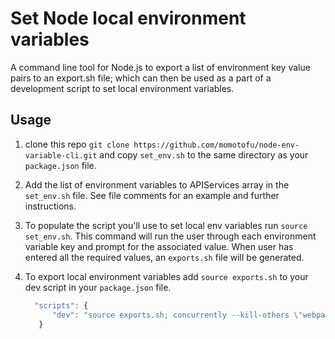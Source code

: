 # Set Node local environment variables
A command line tool for Node.js to export a list of environment key value pairs to
an export.sh file; which can then be used as a part of a development
script to set local environment variables.

## Usage
1. clone this repo `git clone https://github.com/momotofu/node-env-variable-cli.git` and copy `set_env.sh` to the same directory as your `package.json` file.
2. Add the list of environment variables to APIServices array in the
   `set_env.sh` file. See file comments for an example and further instructions.
3. To populate the script you'll use to set local env variables run
   `source set_env.sh`. This command will run the user through each
environment variable key and prompt for the associated value. When user
has entered all the required values, an `exports.sh` file will be generated.
4. To export local environment variables add `source exports.sh` to your
   dev script in your `package.json` file.
   
   ```javascript
     "scripts": {
         "dev": "source exports.sh; concurrently --kill-others \"webpack-dev-server --mode=development --progress --colors --port 2992\" \"NODE_ENV=development nodemon ./src/backend/app.js\"",
      }
```
